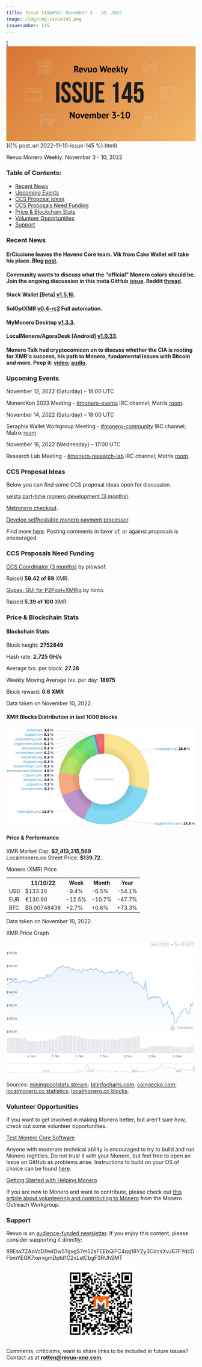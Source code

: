```yaml
---
title: Issue 145&#58; November 3 - 10, 2022
image: /img/img-issue145.png
issuenumber: 145
---
```

[<img src="/img/img-issue145.png" alt="Revuo Monero Weekly #145 Slide" class="img-lead">]({% post_url 2022-11-10-issue-145 %}.html)

<p class="text-lead">Revuo Monero Weekly: November 3 - 10, 2022</p>
<!--more-->

<h3>Table of Contents:</h3>
<ul class="contents">
    <li><a href="#news">Recent News</a></li>
    <li><a href="#events">Upcoming Events</a></li>
    <li><a href="#ideas">CCS Proposal Ideas</a></li>
    <li><a href="#proposals">CCS Proposals Need Funding</a></li>
    <li><a href="#stats">Price & Blockchain Stats</a></li>
    <li><a href="#volunteer">Volunteer Opportunities</a></li>
    <li><a href="#support">Support</a></li>
</ul>

<h3 id="news">Recent News</h3>

<div class="newsbyte">
    <h4>ErCiccione leaves the Haveno Core team. Vik from Cake Wallet will take his place. Blog <a href="https://haveno.exchange/blog/erciccione-leaves-core-team/" target="_blank">post</a>.</h4>
</div>

<div class="newsbyte">
    <h4>Community wants to discuss what the "official" Monero colors should be. Join the ongoing discussion in this meta GitHub <a href="https://github.com/monero-project/meta/issues/752" target="_blank">issue</a>. Reddit <a href="https://teddit.adminforge.de/r/Monero/comments/yqkgzx/colors_for_the_monero_logo_are_inconsistent/" target="_blank">thread</a>.</h4>
</div>

<div class="newsbyte">
    <h4>Stack Wallet [Beta] <a href="https://github.com/cypherstack/stack_wallet/releases/tag/build_0088" target="_blank">v1.5.16</a>.</h4>
</div>

<div class="newsbyte">
    <h4>SolOptXMR <a href="https://github.com/mj-xmr/SolOptXMR/releases/tag/v0.4-rc2" target="_blank">v0.4-rc2</a> Full automation.</h4>
</div>

<div class="newsbyte">
    <h4>MyMonero Desktop <a href="https://github.com/mymonero/mymonero-app-js/releases/tag/v1.3.3" target="_blank">v1.3.3</a>.</h4>
</div>

<div class="newsbyte">
    <h4>LocalMonero/AgoraDesk [Android] <a href="https://github.com/AgoraDesk-LocalMonero/agoradesk-app-foss/releases/tag/v1.0.33" target="_blank">v1.0.33</a>.</h4>
</div>

<div class="newsbyte">
    <h4>Monero Talk had cryptocomicon on to discuss whether the CIA is rooting for XMR's success, his path to Monero, fundamental issues with Bitcoin and more. Peep it: <a href="https://piped.adminforge.de/2uTFUgfubwQ" target="_blank">video</a>; <a href="https://www.monerotalk.live/is-the-cia-rooting-for-monero-to-succeed-cryptocpmicon" target="_blank">audio</a>.</h4>
</div>

<h3 id="events">Upcoming Events</h3>

<div class="event">
    <p class="date" markdown="1">November 12, 2022 (Saturday) – 18:00 UTC</p>
    <p markdown="1">MoneroKon 2023 Meeting - <a href="irc://irc.libera.chat/#monero-events" target="_blank">#monero-events</a> IRC channel; Matrix <a href="https://matrix.to/#/#monero-events:monero.social" target="_blank">room</a>.</p>
</div>

<div class="event">
    <p class="date" markdown="1">November 14, 2022 (Saturday) – 18:00 UTC</p>
    <p markdown="1">Seraphis Wallet Workgroup Meeting - <a href="irc://irc.libera.chat/#no-wallet-left-behind" target="_blank">#monero-community</a> IRC channel; Matrix <a href="https://matrix.to/#/#no-wallet-left-behind-2:haveno.network" target="_blank">room</a>.</p>
</div>

<div class="event">
    <p class="date" markdown="1">November 16, 2022 (Wednesday) – 17:00 UTC</p>
    <p markdown="1">Research Lab Meeting - <a href="irc://irc.libera.chat/#monero-research-lab" target="_blank">#monero-research-lab</a> IRC channel; Matrix <a href="https://matrix.to/#/#monero-research-lab:monero.social" target="_blank">room</a>.</p>
</div>

<h3 id="ideas">CCS Proposal Ideas</h3>

<p>Below you can find some CCS proposal ideas open for discussion.</p>

<div class="proposal">
<p><a href="https://repo.getmonero.org/monero-project/ccs-proposals/-/merge_requests/354" target="_blank">selsta part-time monero development (3 months)</a>.</p>
</div>

<div class="proposal">
<p><a href="https://repo.getmonero.org/monero-project/ccs-proposals/-/merge_requests/353" target="_blank">Metronero checkout</a>.</p>
</div>

<div class="proposal">
<p><a href="https://repo.getmonero.org/monero-project/ccs-proposals/-/merge_requests/345" target="_blank">Develop selfhostable monero payment processor</a>.</p>
</div>

<div class="proposal">
<p>Find more <a href="https://ccs.getmonero.org/ideas/" target="_blank">here</a>. Posting comments in favor of, or against proposals is encouraged.</p>
</div>

<h3 id="proposals">CCS Proposals Need Funding</h3>

<div class="proposal">
    <p><a href="https://ccs.getmonero.org/proposals/plowsof-com-rel.html" target="_blank">CCS Coordinator (3 months)</a> by plowsof.</p>
    <p>Raised <b>59.42 of 69</b> XMR.</p>
</div>

<div class="proposal">
    <p><a href="https://ccs.getmonero.org/proposals/gupax.html" target="_blank">Gupax: GUI for P2Pool+XMRig</a> by hinto.</p>
    <p>Raised <b>5.39 of 100</b> XMR.</p>
</div>

<h3 id="stats">Price & Blockchain Stats</h3>

<h4 class="stat">Blockchain Stats</h4>

<div class="bcstats">
    <p>Block height: <b>2752849</b></p>
    <p>Hash rate: <b>2.725 GH/s</b></p>
    <p>Average txs. per block: <b>27.28</b></p>
    <p>Weekly Moving Average txs. per day: <b>18975</b></p>
    <p>Block reward: <b>0.6 XMR</b></p>
</div>
<p class="note">Data taken on November 10, 2022.</p>

<h4 class="stat">XMR Blocks Distribution in last 1000 blocks</h4>
<p><img src="/img/hashrate-pool-distribution-1110.png" alt="Hashrate Pool Distribution Pie Chart"/></p>

<h4 class="stat" id="price-stat">Price & Performance</h4>

<div class="price-intro">XMR Market Cap: <b>$2,413,315,569</b>.<br/>Localmonero.co Street Price: <b>$139.72</b>.</div>

<p class="table-title">Monero (XMR) Price</p>
<table class="price-table">
  <tr class="row1">
    <th></th>
    <th>11/10/22</th>
    <th>Week</th>
    <th>Month</th>
    <th>Year</th>
  </tr>
  <tr>
    <td data-th="XMR to">USD</td>
    <td data-th="11/10/22">$133.10</td>
    <td data-th="Week" class="red">-9.4%</td>
    <td data-th="Month" class="red">-6.5%</td>
    <td data-th="Year" class="red">-54.1%</td>
  </tr>
  <tr class="row3">
    <td data-th="XMR to">EUR</td>
    <td data-th="11/10/22">€130.90</td>
    <td data-th="Week" class="red">-12.5%</td>
    <td data-th="Month" class="red">-10.7%</td>
    <td data-th="Year" class="red">-47.7%</td>
  </tr>
  <tr>
    <td data-th="XMR to">BTC</td>
    <td data-th="11/10/22">₿0.00748438</td>
    <td data-th="Week" class="green">+2.7%</td>
    <td data-th="Month" class="green">+0.6%</td>
    <td data-th="Year" class="green">+73.3%</td>
  </tr>
</table>
<p class="note">Data taken on November 10, 2022.</p>

<p class="table-title">XMR Price Graph</p>

![XMR Price Graph 11/03/22-11/10/22](/img/weekly-chart-1110.png "XMR Price Graph 11/03/22-11/10/22")

Sources: <a href="https://miningpoolstats.stream/monero" target="_blank">miningpoolstats.stream</a>; <a href="https://bitinfocharts.com/monero/" target="_blank">bitinfocharts.com</a>; <a href="https://www.coingecko.com/en/coins/monero" target="_blank">coingecko.com</a>; <a href="https://localmonero.co/statistics" target="_blank">localmonero.co statistics</a>; <a href="https://localmonero.co/blocks" target="_blank">localmonero.co blocks</a>.

<h3 id="volunteer">Volunteer Opportunities</h3>

<p>If you want to get involved in making Monero better, but aren't sure how, check out some volunteer opportunities.</p>

<div class="newsbyte">
    <p class="date"><a href="https://github.com/monero-project/monero" target="_blank">Test Monero Core Software</a></p>
    <p>Anyone with moderate technical ability is encouraged to try to build and run Monero nightlies. Do not trust it with your Monero, but feel free to open an Issue on GitHub as problems arise. Instructions to build on your OS of choice can be found <a href="https://github.com/monero-project/monero#compiling-monero-from-source" target="_blank">here</a>. </p>
</div>

<div class="newsbyte">
    <p class="date"><a href="https://github.com/monero-project/monero" target="_blank">Getting Started with Helping Monero</a></p>
    <p>If you are new to Monero and want to contribute, please check out <a href="https://www.monerooutreach.org/stories/getting-started-helping-monero.php" target="_blank">this article about volunteering and contributing to Monero</a> from the Monero Outreach Workgroup. </p>
</div>

<h3 id="support">Support</h3>

<p markdown="1">Revuo is an <a href="https://revuo-xmr.com/support/">audience-funded newsletter</a>. If you enjoy this content, please consider supporting it directly:</p>

<p class="address" markdown="1">89Esx7ZAoVcD9wiDw57gxgS7m52sFEEbQiFC4qq18YZy3CdcsXvJ67FYdcDFbmYEGK7xerxgmDptd1C2xLstCbgF3RUhSMT</p>

<p><center><a href="monero:89Esx7ZAoVcD9wiDw57gxgS7m52sFEEbQiFC4qq18YZy3CdcsXvJ67FYdcDFbmYEGK7xerxgmDptd1C2xLstCbgF3RUhSMT" class="qr"><img src="/img/donate-monero.jpg" style="max-width: 200px;"/></a></center></p>

Comments, criticisms, want to share links to be included in future issues? Contact us at **rotten@revuo-xmr.com**.
